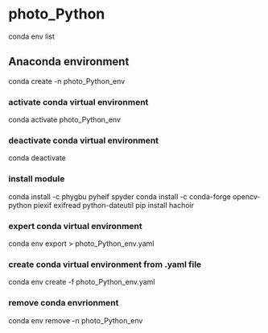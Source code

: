 # photo_Python

conda env list

## Anaconda environment
conda create -n photo_Python_env

### activate conda virtual environment
conda activate photo_Python_env

### deactivate conda virtual environment
conda deactivate

### install module
conda install -c phygbu pyheif spyder
conda install -c conda-forge opencv-python piexif exifread python-dateutil
pip install hachoir

### expert conda virtual environment 
conda env export > photo_Python_env.yaml

### create conda virtual environment from .yaml file
conda env create -f photo_Python_env.yaml

### remove conda envrionment
conda env remove -n photo_Python_env

